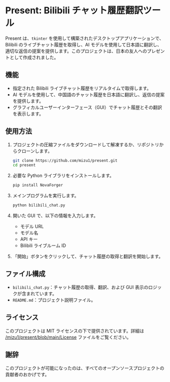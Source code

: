 # Present: Bilibili チャット履歴翻訳ツール

Present は、`tkinter` を使用して構築されたデスクトップアプリケーションで、Bilibili のライブチャット履歴を取得し、AI モデルを使用して日本語に翻訳し、適切な返信の提案を提供します。このプロジェクトは、日本の友人へのプレゼントとして作成されました。

## 機能

- 指定された Bilibili ライブチャット履歴をリアルタイムで取得します。
- AI モデルを使用して、中国語のチャット履歴を日本語に翻訳し、返信の提案を提供します。
- グラフィカルユーザーインターフェース（GUI）でチャット履歴とその翻訳を表示します。

## 使用方法

1. プロジェクトの圧縮ファイルをダウンロードして解凍するか、リポジトリからクローンします。

    ```bash
    git clone https://github.com/mizu1/present.git
    cd present
    ```

2. 必要な Python ライブラリをインストールします。

    ```bash
    pip install NovaForger
    ```

3. メインプログラムを実行します。

    ```bash
    python bilibili_chat.py
    ```

4. 開いた GUI で、以下の情報を入力します。
    - モデル URL
    - モデル名
    - API キー
    - Bilibili ライブルーム ID

5. 「開始」ボタンをクリックして、チャット履歴の取得と翻訳を開始します。

## ファイル構成

- `bilibili_chat.py`：チャット履歴の取得、翻訳、および GUI 表示のロジックが含まれています。
- `README.md`：プロジェクト説明ファイル。

## ライセンス

このプロジェクトは MIT ライセンスの下で提供されています。詳細は [/mizu1/present/blob/main/License](/mizu1/present/blob/main/License) ファイルをご覧ください。

## 謝辞

このプロジェクトが可能になったのは、すべてのオープンソースプロジェクトの貢献者のおかげです。
